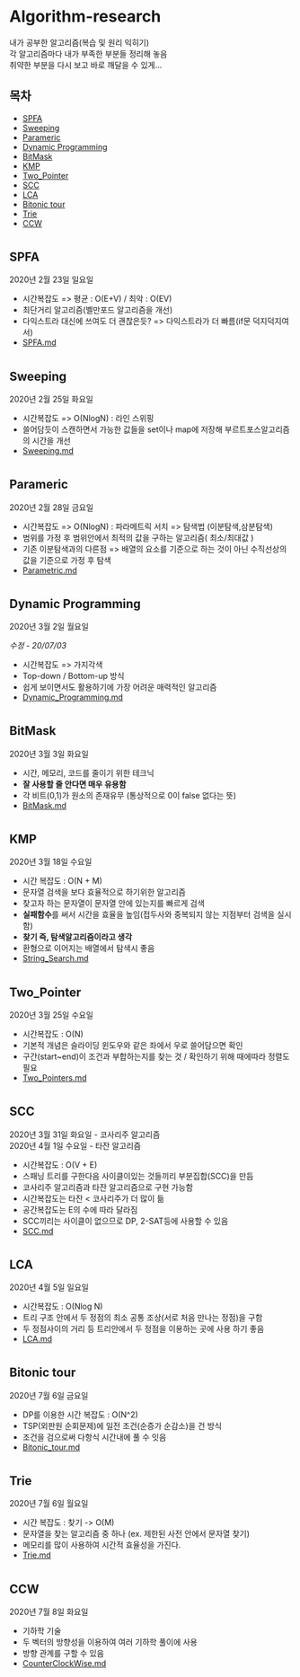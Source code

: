# Algorithm-research
내가 공부한 알고리즘(복습 및 원리 익히기)  
각 알고리즘마다 내가 부족한 부분들 정리해 놓음  
취약한 부분을 다시 보고 바로 깨달을 수 있게...

## 목차

- [SPFA](#SPFA)
- [Sweeping](#Sweeping)
- [Parameric](#Parameric)
- [Dynamic Programming](#Dynamic-Programming)
- [BitMask](#BitMask)
- [KMP](#KMP)
- [Two_Pointer](#Two_Pointer)
- [SCC](#SCC)
- [LCA](#LCA)
- [Bitonic tour](#Bitonic_tour)
- [Trie](#Trie)
- [CCW](#CCW)

# 

## SPFA
2020년 2월 23일 일요일

- 시간복잡도 => 평균 : O(E+V) / 최악 : O(EV)
- 최단거리 알고리즘(벨만포드 알고리즘을 개선)
- 다익스트라 대신에 쓰여도 더 괜찮은듯? => 다익스트라가 더 빠름(if문 덕지덕지여서)
- [SPFA.md](./SPFA.md)

#

## Sweeping
2020년 2월 25일 화요일

- 시간복잡도 => O(NlogN) : 라인 스위핑
- 쓸어담듯이 스캔하면서 가능한 값들을 set이나 map에 저장해 부르트포스알고리즘의 시간을 개선
- [Sweeping.md](./Sweeping.md)

#

## Parameric
2020년 2월 28일 금요일

- 시간복잡도 => O(NlogN) : 파라메트릭 서치 => 탐색법 (이분탐색,삼분탐색)
- 범위를 가정 후 범위안에서 최적의 값을 구하는 알고리즘( 최소/최대값 )
- 기존 이분탐색과의 다른점 => 배열의 요소를 기준으로 하는 것이 아닌 수직선상의 값을 기준으로 가정 후 탐색
- [Parametric.md](./Parametric.md)

#

## Dynamic Programming
2020년 3월 2일 월요일  

*수정 - 20/07/03*

- 시간복잡도 => 가지각색
- Top-down / Bottom-up 방식
- 쉽게 보이면서도 활용하기에 가장 어려운 매력적인 알고리즘
- [Dynamic_Programming.md](./Dynamic_Programming.md)

#

## BitMask
2020년 3월 3일 화요일

- 시간, 메모리, 코드를 줄이기 위한 테크닉
- **잘 사용할 줄 안다면 매우 유용함**
- 각 비트(0,1)가 원소의 존재유무 (통상적으로 0이 false 없다는 뜻)
- [BitMask.md](./BitMask.md)

# 

## KMP
2020년 3월 18일 수요일

- 시간 복잡도 : O(N + M)
- 문자열 검색을 보다 효율적으로 하기위한 알고리즘
- 찾고자 하는 문자열이 문자열 안에 있는지를 빠르게 검색
- **실패함수**를 써서 시간을 효율을 높임(접두사와 중복되지 않는 지점부터 검색을 실시함)
- **찾기 즉, 탐색알고리즘이라고 생각**
- 환형으로 이어지는 배열에서 탐색시 좋음
- [String_Search.md](./String_Search.md)

# 

## Two_Pointer
2020년 3월 25일 수요일

- 시간복잡도 : O(N)
- 기본적 개념은 슬라이딩 윈도우와 같은 좌에서 우로 쓸어담으면 확인
- 구간(start~end)이 조건과 부합하는지를 찾는 것 / 확인하기 위해 때에따라 정렬도 필요
- [Two_Pointers.md](./Two_Pointers.md)

#  

## SCC
2020년 3월 31일 화요일 - 코사리주 알고리즘  
2020년 4월 1일 수요일 - 타잔 알고리즘

- 시간복잡도 : O(V + E)
- 스패닝 트리를 구한다음 사이클이있는 것들끼리 부분집합(SCC)을 만듬
- 코사리주 알고리즘과 타잔 알고리즘으로 구현 가능함
- 시간복잡도는 타잔 < 코사리주가 더 많이 듦
- 공간복잡도는 E의 수에 따라 달라짐
- SCC끼리는 사이클이 없으므로 DP, 2-SAT등에 사용할 수 있음
- [SCC.md](./SCC.md)
 
# 

## LCA
2020년 4월 5일 일요일

- 시간복잡도 : O(Nlog N)
- 트리 구조 안에서 두 정점의 최소 공통 조상(서로 처음 만나는 정점)을 구함
- 두 정점사이의 거리 등 트리안에서 두 정점을 이용하는 곳에 사용 하기 좋음
- [LCA.md](./LCA.md)

# 

## Bitonic tour
2020년 7월 6일 금요일

- DP를 이용한 시간 복잡도 : O(N^2)
- TSP(외판원 순회문제)에 일전 조건(순증가 순감소)을 건 방식
- 조건을 검으로써 다항식 시간내에 풀 수 잇음
- [Bitonic_tour.md](./Bitonic_tour.md)

# 

## Trie
2020년 7월 6일 월요일

- 시간 복잡도 : 찾기 -> O(M)
- 문자열을 찾는 알고리즘 중 하나 (ex. 제한된 사전 안에서 문자열 찾기)
- 메모리를 많이 사용하여 시간적 효율성을 가진다.
- [Trie.md](./Trie.md)

# 

## CCW
2020년 7월 8일 화요일

- 기하학 기술
- 두 벡터의 방향성을 이용하여 여러 기하학 풀이에 사용
- 방향 관계를 구할 수 있음
- [CounterClockWise.md](./CounterClockWise.md)